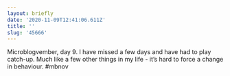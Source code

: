 ```yaml
---
layout: briefly
date: '2020-11-09T12:41:06.611Z'
title: ''
slug: '45666'
---
```

Microblogvember, day 9. I have missed a few days and have had to play catch-up. Much like a few other things in my life - it’s hard to force a change in behaviour. #mbnov
